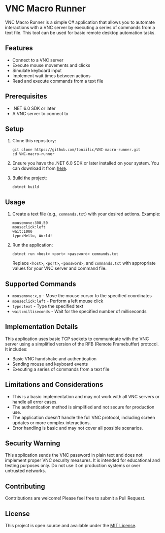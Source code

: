 # VNC Macro Runner

VNC Macro Runner is a simple C# application that allows you to automate interactions with a VNC server by executing a series of commands from a text file. This tool can be used for basic remote desktop automation tasks.

## Features

- Connect to a VNC server
- Execute mouse movements and clicks
- Simulate keyboard input
- Implement wait times between actions
- Read and execute commands from a text file

## Prerequisites

- .NET 6.0 SDK or later
- A VNC server to connect to

## Setup

1. Clone this repository:
   ```
   git clone https://github.com/toniilic/VNC-macro-runner.git
   cd VNC-macro-runner
   ```

2. Ensure you have the .NET 6.0 SDK or later installed on your system. You can download it from [here](https://dotnet.microsoft.com/download).

3. Build the project:
   ```
   dotnet build
   ```

## Usage

1. Create a text file (e.g., `commands.txt`) with your desired actions. Example:
   ```
   mousemove:300,50
   mouseclick:left
   wait:1000
   type:Hello, World!
   ```

2. Run the application:
   ```
   dotnet run <host> <port> <password> commands.txt
   ```
   Replace `<host>`, `<port>`, `<password>`, and `commands.txt` with appropriate values for your VNC server and command file.

## Supported Commands

- `mousemove:x,y` - Move the mouse cursor to the specified coordinates
- `mouseclick:left` - Perform a left mouse click
- `type:text` - Type the specified text
- `wait:milliseconds` - Wait for the specified number of milliseconds

## Implementation Details

This application uses basic TCP sockets to communicate with the VNC server using a simplified version of the RFB (Remote Framebuffer) protocol. It includes:

- Basic VNC handshake and authentication
- Sending mouse and keyboard events
- Executing a series of commands from a text file

## Limitations and Considerations

- This is a basic implementation and may not work with all VNC servers or handle all error cases.
- The authentication method is simplified and not secure for production use.
- The application doesn't handle the full VNC protocol, including screen updates or more complex interactions.
- Error handling is basic and may not cover all possible scenarios.

## Security Warning

This application sends the VNC password in plain text and does not implement proper VNC security measures. It is intended for educational and testing purposes only. Do not use it on production systems or over untrusted networks.

## Contributing

Contributions are welcome! Please feel free to submit a Pull Request.

## License

This project is open source and available under the [MIT License](LICENSE).
